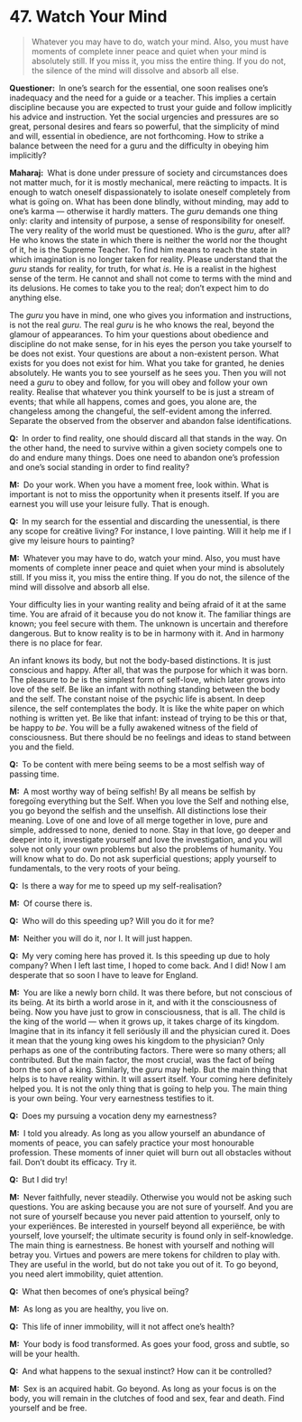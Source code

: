 # 47. Watch Your Mind

>Whatever you may have to do, watch your mind. 
Also, you must have moments of complete inner peace and quiet when your mind is absolutely still. 
If you miss it, you miss the entire thing. 
If you do not, the silence of the mind will dissolve and absorb all else.

**Questioner:**&ensp;In one’s search for the essential, one soon realises one’s inadequacy and the need for a guide or a teacher. 
This implies a certain discipline because you are expected to trust your guide and follow implicitly his advice and instruction. 
Yet the social urgencies and pressures are so great, personal desires and fears so powerful, that the simplicity of mind and will, essential in obedience, are not forthcoming. 
How to strike a balance between the need for a <span data-tippy-content="Spiritual teacher, preceptor.">guru</span> and the difficulty in obeying him implicitly? 

**Maharaj:**&ensp;What is done under pressure of society and circumstances does not matter much, for it is mostly mechanical, mere reäcting to impacts. 
It is enough to watch oneself dispassionately to isolate oneself completely from what is goïng on. 
What has been done blindly, without minding, may add to one’s <span data-tippy-content="Action or “the fruits of action”. <em>Karma</em> is of three kinds: <em>sanchita</em> (accumulated from previous births), <em>prarabdha</em> (portion of the past <em>karma</em> to be worked out in the present life) and <em>agami</em> (the current <em>karma</em> the result of which will fructify in future).">karma</span> — otherwise it hardly matters. 
The *guru* demands one thing only: clarity and intensity of purpose, a sense of responsibility for oneself. 
The very reality of the world must be questioned. 
Who is the *guru*, after all? 
He who knows the state in which there is neither the world nor the thought of it, he is the Supreme Teacher. 
To find him means to reach the state in which imagination is no longer taken for reality. 
Please understand that the *guru* stands for reality, for truth, for what *is*. 
He is a realist in the highest sense of the term. 
He cannot and shall not come to terms with the mind and its delusions. 
He comes to take you to the real; don’t expect him to do anything else. 

The *guru* you have in mind, one who gives you information and instructions, is not the real *guru*. 
The real *guru* is he who knows the real, beyond the glamour of appearances. 
To him your questions about obedience and discipline do not make sense, for in his eyes the person you take yourself to be does not exist. 
Your questions are about a non-existent person. 
What exists for you does not exist for him. 
What you take for granted, he denies absolutely. 
He wants you to see yourself as he sees you. 
Then you will not need a *guru* to obey and follow, for you will obey and follow your own reality. 
Realise that whatever you think yourself to be is just a stream of events; that while all happens, comes and goes, you alone are, the changeless among the changeful, the self-evident among the inferred. 
Separate the observed from the observer and abandon false identifications.

**Q:**&ensp;In order to find reality, one should discard all that stands in the way. 
On the other hand, the need to survive within a given society compels one to do and endure many things. 
Does one need to abandon one’s profession and one’s social standing in order to find reality?

**M:**&ensp;Do your work. 
When you have a moment free, look within. 
What is important is not to miss the opportunity when it presents itself. 
If you are earnest you will use your leisure fully. 
That is enough.

**Q:**&ensp;In my search for the essential and discarding the unessential, is there any scope for creätive living? 
For instance, I love painting. 
Will it help me if I give my leisure hours to painting?

**M:**&ensp;Whatever you may have to do, watch your mind. 
Also, you must have moments of complete inner peace and quiet when your mind is absolutely still. 
If you miss it, you miss the entire thing. 
If you do not, the silence of the mind will dissolve and absorb all else. 

Your difficulty lies in your wanting reality and beïng afraid of it at the same time. 
You are afraid of it because you do not know it. 
The familiar things are known; you feel secure with them. 
The unknown is uncertain and therefore dangerous. 
But to know reality is to be in harmony with it. 
And in harmony there is no place for fear. 

An infant knows its body, but not the body-based distinctions. 
It is just conscious and happy. 
After all, that was the purpose for which it was born. 
The pleasure to *be* is the simplest form of self-love, which later grows into love of the self. 
Be like an infant with nothing standing between the body and the self. 
The constant noise of the psychic life is absent. 
In deep silence, the self contemplates the body. 
It is like the white paper on which nothing is written yet. 
Be like that infant: instead of trying to be this or that, be happy to *be*. 
You will be a fully awakened witness of the field of consciousness. 
But there should be no feelings and ideas to stand between you and the field.

**Q:**&ensp;To be content with mere beïng seems to be a most selfish way of passing time.

**M:**&ensp;A most worthy way of beïng selfish! 
By all means be selfish by foregoïng everything but the Self. 
When you love the Self and nothing else, you go beyond the selfish and the unselfish. 
All distinctions lose their meaning. 
Love of one and love of all merge together in love, pure and simple, addressed to none, denied to none. 
Stay in that love, go deeper and deeper into it, investigate yourself and love the investigation, and you will solve not only your own problems but also the problems of humanity. 
You will know what to do. 
Do not ask superficial questions; apply yourself to fundamentals, to the very roots of your beïng.

**Q:**&ensp;Is there a way for me to speed up my self-realisation?

**M:**&ensp;Of course there is.

**Q:**&ensp;Who will do this speeding up? 
Will you do it for me?

**M:**&ensp;Neither you will do it, nor I. 
It will just happen.

**Q:**&ensp;My very coming here has proved it. 
Is this speeding up due to holy company? 
When I left last time, I hoped to come back. 
And I did! 
Now I am desperate that so soon I have to leave for England.

**M:**&ensp;You are like a newly born child. 
It was there before, but not conscious of its beïng. 
At its birth a world arose in it, and with it the consciousness of beïng. 
Now you have just to grow in consciousness, that is all. 
The child is the king of the world — when it grows up, it takes charge of its kingdom. 
Imagine that in its infancy it fell seriöusly ill and the physician cured it. 
Does it mean that the young king owes his kingdom to the physician? 
Only perhaps as one of the contributing factors. 
There were so many others; all contributed. 
But the main factor, the most crucial, was the fact of beïng born the son of a king. 
Similarly, the *guru* may help. 
But the main thing that helps is to have reality within. 
It will assert itself. 
Your coming here definitely helped you. 
It is not the only thing that is goïng to help you. 
The main thing is your own beïng. 
Your very earnestness testifies to it.

**Q:**&ensp;Does my pursuing a vocation deny my earnestness?

**M:**&ensp;I told you already. 
As long as you allow yourself an abundance of moments of peace, you can safely practice your most honourable profession. 
These moments of inner quiet will burn out all obstacles without fail. 
Don’t doubt its efficacy. 
Try it.

**Q:**&ensp;But I did try!

**M:**&ensp;Never faithfully, never steadily. 
Otherwise you would not be asking such questions. 
You are asking because you are not sure of yourself. 
And you are not sure of yourself because you never paid attention to yourself, only to your experiënces. 
Be interested in yourself beyond all experiënce, be with yourself, love yourself; the ultimate security is found only in self-knowledge. 
The main thing is earnestness. 
Be honest with yourself and nothing will betray you. 
Virtues and powers are mere tokens for children to play with. 
They are useful in the world, but do not take you out of it. 
To go beyond, you need alert immobility, quiet attention.

**Q:**&ensp;What then becomes of one’s physical beïng?

**M:**&ensp;As long as you are healthy, you live on.

**Q:**&ensp;This life of inner immobility, will it not affect one’s health?

**M:**&ensp;Your body is food transformed. 
As goes your food, gross and subtle, so will be your health.

**Q:**&ensp;And what happens to the sexual instinct? 
How can it be controlled?

**M:**&ensp;Sex is an acquired habit. 
Go beyond. 
As long as your focus is on the body, you will remain in the clutches of food and sex, fear and death. 
Find yourself and be free.

<script>
export default {
  props: ["slot-key"],
  mounted () {
    tippy("[data-tippy-content]", {allowHTML: true});
  }
}
</script>
